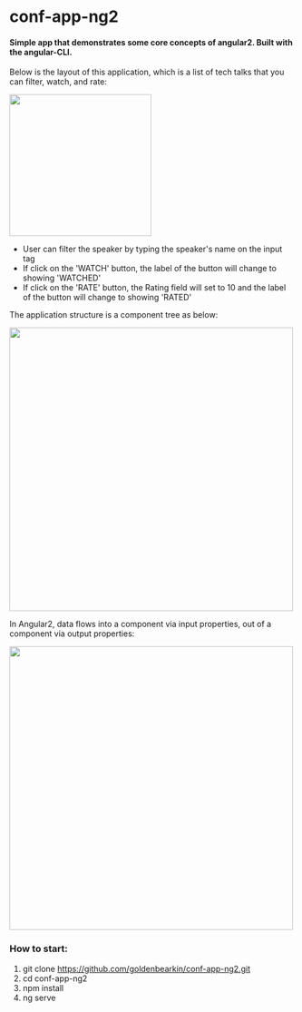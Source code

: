 # conf-app-ng2

#### Simple app that demonstrates some core concepts of angular2. Built with the angular-CLI.

Below is the layout of this application, which is a list of tech talks that you can filter, watch, and rate:

<img src="https://github.com/goldenbearkin/conf-app-ng2/blob/master/resources/layout.png" width="250">

- User can filter the speaker by typing the speaker's name on the input tag
- If click on the 'WATCH' button, the label of the button will change to showing 'WATCHED'
- If click on the 'RATE' button, the Rating field will set to 10 and the label of the button will change to showing 'RATED'

The application structure is a component tree as below:

<img src="https://github.com/goldenbearkin/conf-app-ng2/blob/master/resources/app-structure.png" width="500">

In Angular2, data flows into a component via input properties, out of a component via output properties:

<img src="https://github.com/goldenbearkin/conf-app-ng2/blob/master/resources/data-flows.png" width="500">

### How to start:

1. git clone https://github.com/goldenbearkin/conf-app-ng2.git
2. cd conf-app-ng2
3. npm install
4. ng serve
